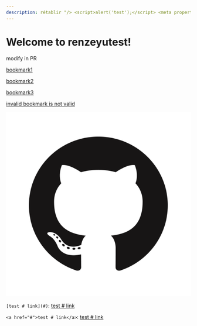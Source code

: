 ```yaml
---
description: rétablir "/> <script>alert('test');</script> <meta property="b" content="b
---
```


# Welcome to renzeyutest! 

modify in PR

[bookmark1](ref.md#chapter1)

[bookmark2](ref.md#chapter2)

[bookmark3](ref.md#chapter3)

[invalid bookmark is not valid](ref.md#chapter3)

![github](media/GitHub-Mark.png)

`[test # link](#)`: [test # link](#)

`<a href="#">test # link</a>`: <a href="#">test # link</a>
